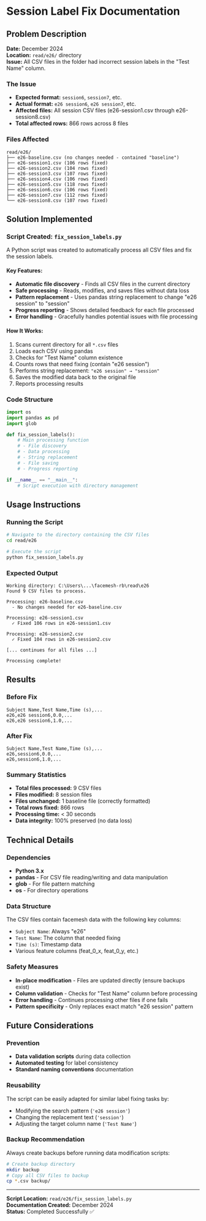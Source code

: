 # Session Label Fix Documentation

## Problem Description

**Date:** December 2024  
**Location:** `read/e26/` directory  
**Issue:** All CSV files in the folder had incorrect session labels in the "Test Name" column.

### The Issue
- **Expected format:** `session6`, `session7`, etc.
- **Actual format:** `e26 session6`, `e26 session7`, etc.
- **Affected files:** All session CSV files (e26-session1.csv through e26-session8.csv)
- **Total affected rows:** 866 rows across 8 files

### Files Affected
```
read/e26/
├── e26-baseline.csv (no changes needed - contained "baseline")
├── e26-session1.csv (106 rows fixed)
├── e26-session2.csv (104 rows fixed)
├── e26-session3.csv (107 rows fixed)
├── e26-session4.csv (106 rows fixed)
├── e26-session5.csv (118 rows fixed)
├── e26-session6.csv (106 rows fixed)
├── e26-session7.csv (112 rows fixed)
└── e26-session8.csv (107 rows fixed)
```

## Solution Implemented

### Script Created: `fix_session_labels.py`

A Python script was created to automatically process all CSV files and fix the session labels.

#### Key Features:
- **Automatic file discovery** - Finds all CSV files in the current directory
- **Safe processing** - Reads, modifies, and saves files without data loss
- **Pattern replacement** - Uses pandas string replacement to change "e26 session" to "session"
- **Progress reporting** - Shows detailed feedback for each file processed
- **Error handling** - Gracefully handles potential issues with file processing

#### How It Works:
1. Scans current directory for all `*.csv` files
2. Loads each CSV using pandas
3. Checks for "Test Name" column existence
4. Counts rows that need fixing (contain "e26 session")
5. Performs string replacement: `"e26 session" → "session"`
6. Saves the modified data back to the original file
7. Reports processing results

### Code Structure
```python
import os
import pandas as pd
import glob

def fix_session_labels():
    # Main processing function
    # - File discovery
    # - Data processing
    # - String replacement
    # - File saving
    # - Progress reporting

if __name__ == "__main__":
    # Script execution with directory management
```

## Usage Instructions

### Running the Script
```bash
# Navigate to the directory containing the CSV files
cd read/e26

# Execute the script
python fix_session_labels.py
```

### Expected Output
```
Working directory: C:\Users\...\facemesh-rb\read\e26
Found 9 CSV files to process.

Processing: e26-baseline.csv
  - No changes needed for e26-baseline.csv

Processing: e26-session1.csv
  ✓ Fixed 106 rows in e26-session1.csv

Processing: e26-session2.csv
  ✓ Fixed 104 rows in e26-session2.csv

[... continues for all files ...]

Processing complete!
```

## Results

### Before Fix
```csv
Subject Name,Test Name,Time (s),...
e26,e26 session6,0.0,...
e26,e26 session6,1.0,...
```

### After Fix
```csv
Subject Name,Test Name,Time (s),...
e26,session6,0.0,...
e26,session6,1.0,...
```

### Summary Statistics
- **Total files processed:** 9 CSV files
- **Files modified:** 8 session files
- **Files unchanged:** 1 baseline file (correctly formatted)
- **Total rows fixed:** 866 rows
- **Processing time:** < 30 seconds
- **Data integrity:** 100% preserved (no data loss)

## Technical Details

### Dependencies
- **Python 3.x**
- **pandas** - For CSV file reading/writing and data manipulation
- **glob** - For file pattern matching
- **os** - For directory operations

### Data Structure
The CSV files contain facemesh data with the following key columns:
- `Subject Name`: Always "e26"
- `Test Name`: The column that needed fixing
- `Time (s)`: Timestamp data
- Various feature columns (feat_0_x, feat_0_y, etc.)

### Safety Measures
- **In-place modification** - Files are updated directly (ensure backups exist)
- **Column validation** - Checks for "Test Name" column before processing
- **Error handling** - Continues processing other files if one fails
- **Pattern specificity** - Only replaces exact match "e26 session" pattern

## Future Considerations

### Prevention
- **Data validation scripts** during data collection
- **Automated testing** for label consistency
- **Standard naming conventions** documentation

### Reusability
The script can be easily adapted for similar label fixing tasks by:
- Modifying the search pattern (`'e26 session'`)
- Changing the replacement text (`'session'`)
- Adjusting the target column name (`'Test Name'`)

### Backup Recommendation
Always create backups before running data modification scripts:
```bash
# Create backup directory
mkdir backup
# Copy all CSV files to backup
cp *.csv backup/
```

---

**Script Location:** `read/e26/fix_session_labels.py`  
**Documentation Created:** December 2024  
**Status:** Completed Successfully ✅ 